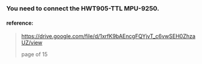 ### You need to connect the HWT905-TTL MPU-9250.

#### reference:

> https://drive.google.com/file/d/1xrfK9bAEncgFQYjvT_c6vwSEH0ZhzaUZ/view
> 
> page of 15
